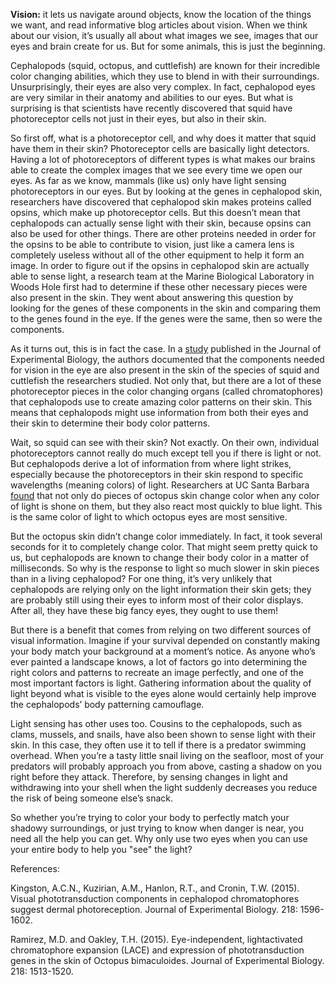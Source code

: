 

**Vision:**  it lets us navigate around objects, know the location of the things we want, and read informative blog articles about vision. When we think about our vision, it’s usually all about what images we see, images that our eyes and brain create for us. But for some animals, this is just the beginning.

Cephalopods (squid, octopus, and cuttlefish) are known for their incredible color changing abilities, which they use to blend in with their surroundings. Unsurprisingly, their eyes are also very complex. In fact, cephalopod eyes are very similar in their anatomy and abilities to our eyes. But what is surprising is that scientists have recently discovered that squid have photoreceptor cells not just in their eyes, but also in their skin.

So first off, what is a photoreceptor cell, and why does it matter that squid have them in their skin? Photoreceptor cells are basically light detectors. Having a lot of photoreceptors of different types is what makes our brains able to create the complex images that we see every time we open our eyes. As far as we know, mammals (like us) only have light sensing photoreceptors in our eyes. But by looking at the genes in cephalopod skin, researchers have discovered that cephalopod skin makes proteins called opsins, which make up photoreceptor cells. But this doesn’t mean that cephalopods can actually sense light with their skin, because opsins can also be used for other things. There are other proteins needed in order for the opsins to be able to contribute to vision, just like a camera lens is completely useless without all of the other equipment to help it form an image. In order to figure out if the opsins in cephalopod skin are actually able to sense light, a research team at the Marine Biological Laboratory in Woods Hole first had to determine if these other necessary pieces were also present in the skin. They went about answering this question by looking for the genes of these components in the skin and comparing them to the genes found in the eye. If the genes were the same, then so were the components.

As it turns out, this is in fact the case. In a [study](http://jeb.biologists.org/content/218/10/1596) published in the Journal of Experimental Biology, the authors documented that the components needed for vision in the eye are also present in the skin of the species of squid and cuttlefish the researchers studied. Not only that, but there are a lot of these photoreceptor pieces in the color changing organs (called chromatophores) that cephalopods use to create amazing color patterns on their skin. This means that cephalopods might use information from both their eyes and their skin to determine their body color patterns.

Wait, so squid can see with their skin? Not exactly. On their own, individual photoreceptors cannot really do much except tell you if there is light or not. But cephalopods derive a lot of information from where light strikes, especially because the photoreceptors in their skin respond to specific wavelengths (meaning colors) of light. Researchers at UC Santa Barbara [found](http://jeb.biologists.org/content/218/10/1513) that not only do pieces of octopus skin change color when any color of light is shone on them, but they also react most quickly to blue light. This is the same color of light to which octopus eyes are most sensitive.

But the octopus skin didn’t change color immediately. In fact, it took several seconds for it to completely change color. That might seem pretty quick to us, but cephalopods are known to change their body color in a matter of milliseconds. So why is the response to light so much slower in skin pieces than in a living cephalopod? For one thing, it’s very unlikely that cephalopods are relying only on the light information their skin gets; they are probably still using their eyes to inform most of their color displays. After all, they have these big fancy eyes, they ought to use them!

But there is a benefit that comes from relying on two different sources of visual information. Imagine if your survival depended on constantly making your body match your background at a moment’s notice. As anyone who’s ever painted a landscape knows, a lot of factors go into determining the right colors and patterns to recreate an image perfectly, and one of the most important factors is light. Gathering information about the quality of light beyond what is visible to the eyes alone would certainly help improve the cephalopods’ body patterning camouflage.

Light sensing has other uses too. Cousins to the cephalopods, such as clams, mussels, and snails, have also been shown to sense light with their skin. In this case, they often use it to tell if there is a predator swimming overhead. When you’re a tasty little snail living on the seafloor, most of your predators will probably approach you from above, casting a shadow on you right before they attack. Therefore, by sensing changes in light and withdrawing into your shell when the light suddenly decreases you reduce the risk of being someone else’s snack.

So whether you’re trying to color your body to perfectly match your shadowy surroundings, or just trying to know when danger is near, you need all the help you can get. Why only use two eyes when you can use your entire body to help you "see" the light?

References:

Kingston, A.C.N., Kuzirian, A.M., Hanlon, R.T., and Cronin, T.W. (2015). Visual phototransduction components in cephalopod chromatophores suggest dermal photoreception. Journal of Experimental Biology. 218: 1596-1602.

Ramirez, M.D. and Oakley, T.H. (2015). Eye-independent, lightactivated chromatophore expansion (LACE) and expression of phototransduction genes in the skin of Octopus bimaculoides. Journal of Experimental Biology. 218: 1513-1520.

